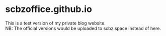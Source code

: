 # scbzoffice.github.io
This is a test version of  my private blog website.  
NB: The official versions would be uploaded to scbz.space instead of here.
